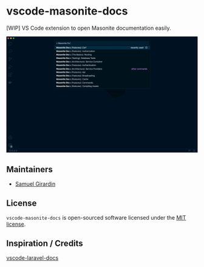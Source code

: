 # vscode-masonite-docs

[WIP] VS Code extension to open Masonite documentation easily.

![](img/preview.gif)


## Maintainers

- [Samuel Girardin](https://github.com/girardinsamuel)

## License

`vscode-masonite-docs` is open-sourced software licensed under the [MIT license](LICENSE).

## Inspiration / Credits

[vscode-laravel-docs](https://github.com/austenc/vscode-laravel-docs)
